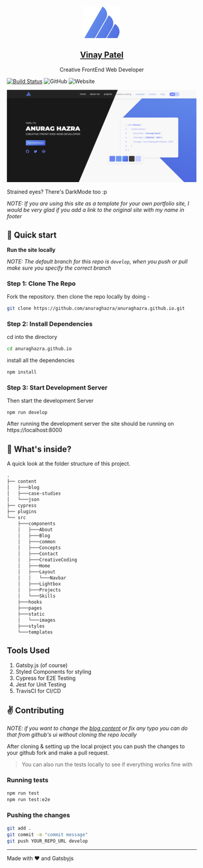 <p align="center">
  <a href="https://anuraghazra.github.io/">
    <img alt="Gatsby" src="./src/static/logo_noalpha.svg" width="100" />
    <h2 align="center">Vinay Patel</h2>
  </a>
</p> 
<p align="center">Creative FrontEnd Web Developer</p>

[![Build Status](https://travis-ci.org/anuraghazra/anuraghazra.github.io.svg?branch=develop)](https://travis-ci.org/anuraghazra/anuraghazra.github.io)
![GitHub](https://img.shields.io/github/license/anuraghazra/anuraghazra.github.io)
![Website](https://img.shields.io/website?down_message=offline&label=site&up_message=online&url=http%3A%2F%2Fanuraghazra.github.io)

![Anurag Hazra Site Preview](./src/static/screenshot.png)

Strained eyes? There's DarkMode too :p

_NOTE: If you are using this site as a template for your own portfolio site, I
would be very glad if you add a link to the original site with my name in
footer_

## :rocket: Quick start

**Run the site locally**

_NOTE: The default branch for this repo is `develop`, when you push or pull make
sure you specify the correct branch_

### Step 1: Clone The Repo

Fork the repository. then clone the repo locally by doing -

```bash
git clone https://github.com/anuraghazra/anuraghazra.github.io.git
```

### Step 2: Install Dependencies

cd into the directory

```bash
cd anuraghazra.github.io
```

install all the dependencies

```bash
npm install
```

### Step 3: Start Development Server

Then start the development Server

```
npm run develop
```

After running the development server the site should be running on
https://localhost:8000

## :open_file_folder: What's inside?

A quick look at the folder structure of this project.

    .
    ├── content
    │   ├───blog
    │   ├───case-studies
    │   └───json
    ├── cypress
    ├── plugins
    └── src
        ├───components
        │   ├───About
        │   ├───Blog
        │   ├───common
        │   ├───Concepts
        │   ├───Contact
        │   ├───CreativeCoding
        │   ├───Home
        │   ├───Layout
        │   │   └───Navbar
        │   ├───Lightbox
        │   ├───Projects
        │   └───Skills
        ├───hooks
        ├───pages
        ├───static
        │   └───images
        ├───styles
        └───templates

## Tools Used

1. Gatsby.js (of course)
2. Styled Components for styling
3. Cypress for E2E Testing
4. Jest for Unit Testing
5. TravisCI for CI/CD

## :v: Contributing

_NOTE: if you want to change the [blog content](./content) or fix any typo you
can do that from github's ui without cloning the repo locally_

After cloning & setting up the local project you can push the changes to your
github fork and make a pull request.

> You can also run the tests locally to see if everything works fine with

### Running tests

```bash
npm run test
npm run test:e2e
```

### Pushing the changes

```bash
git add .
git commit -m "commit message"
git push YOUR_REPO_URL develop
```

---

Made with :heart: and Gatsbyjs

